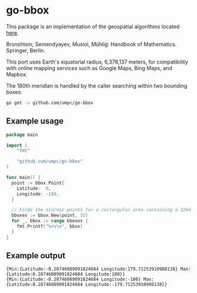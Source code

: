 # go-bbox

This package is an implementation of the geospatial algorithms located [here](https://web.archive.org/web/20180508002202/http://janmatuschek.de/LatitudeLongitudeBoundingCoordinates#UsingIndex).

Bronshtein, Semendyayev, Musiol, Mühlig: Handbook of Mathematics. Springer, Berlin.

This port uses Earth's equatorial radius, 6,378,137 meters, for compatibility
with online mapping services such as Google Maps, Bing Maps, and Mapbox.

The 180th meridian is handled by the caller searching within two bounding boxes.

```sh
go get -u github.com/umpc/go-bbox
```

## Example usage

```go
package main

import (
	"fmt"

	"github.com/umpc/go-bbox"
)

func main() {
  point := bbox.Point{
    Latitude:  0,
    Longitude: -180,
  }

  // Finds the min/max points for a rectangular area containing a 32km radius.
  bboxes := bbox.New(point, 32)
  for _, bbox := range bboxes {
    fmt.Printf("%+v\n", bbox)
  }
}
```

## Example output

```
{Min:{Latitude:-0.28746089091824684 Longitude:179.71253910908138} Max:{Latitude:0.28746089091824684 Longitude:180}}
{Min:{Latitude:-0.28746089091824684 Longitude:-180} Max:{Latitude:0.28746089091824684 Longitude:-179.71253910908138}}
```
